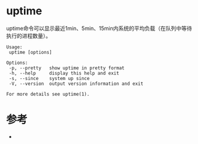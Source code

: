 uptime
======

uptime命令可以显示最近1min、5min、15min内系统的平均负载（在队列中等待执行的进程数量）。

```shell
Usage:
 uptime [options]

Options:
 -p, --pretty   show uptime in pretty format
 -h, --help     display this help and exit
 -s, --since    system up since
 -V, --version  output version information and exit

For more details see uptime(1).
```

# 参考
 * []()
